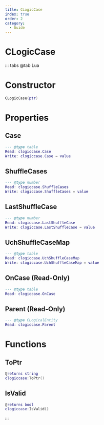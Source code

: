 ```yaml
---
title: CLogicCase
index: true
order: 2
category:
  - Guide
---
```


# CLogicCase

::: tabs
@tab Lua
# Constructor
```lua
CLogicCase(ptr)
```
# Properties
## Case 
```lua
--- @type table
Read: clogiccase.Case
Write: clogiccase.Case = value
```
## ShuffleCases 
```lua
--- @type number
Read: clogiccase.ShuffleCases
Write: clogiccase.ShuffleCases = value
```
## LastShuffleCase 
```lua
--- @type number
Read: clogiccase.LastShuffleCase
Write: clogiccase.LastShuffleCase = value
```
## UchShuffleCaseMap 
```lua
--- @type table
Read: clogiccase.UchShuffleCaseMap
Write: clogiccase.UchShuffleCaseMap = value
```
## OnCase (Read-Only)
```lua
--- @type table
Read: clogiccase.OnCase
```
## Parent (Read-Only)
```lua
--- @type CLogicalEntity
Read: clogiccase.Parent
```
# Functions
## ToPtr
```lua
@returns string
clogiccase:ToPtr()
```
## IsValid
```lua
@returns bool
clogiccase:IsValid()
```

:::